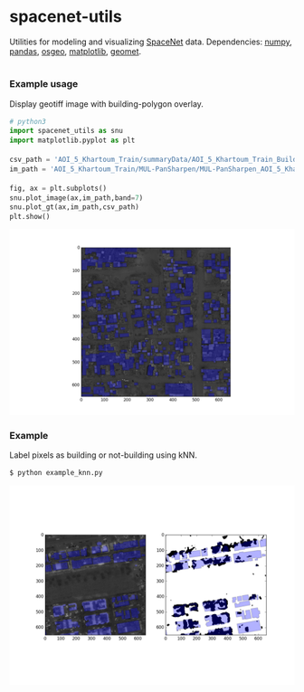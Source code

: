 # spacenet-utils
Utilities for modeling and visualizing [SpaceNet](https://crowdsourcing.topcoder.com/spacenet) data.
Dependencies: [numpy](http://www.numpy.org/), [pandas](http://pandas.pydata.org/), [osgeo](https://pypi.python.org/pypi/GDAL), [matplotlib](https://matplotlib.org/), [geomet](https://github.com/geomet/geomet).
#
### Example usage
Display geotiff image with building-polygon overlay.

```python
# python3
import spacenet_utils as snu
import matplotlib.pyplot as plt

csv_path = 'AOI_5_Khartoum_Train/summaryData/AOI_5_Khartoum_Train_Building_Solutions.csv'
im_path = 'AOI_5_Khartoum_Train/MUL-PanSharpen/MUL-PanSharpen_AOI_5_Khartoum_img5.tif'

fig, ax = plt.subplots()
snu.plot_image(ax,im_path,band=7)
snu.plot_gt(ax,im_path,csv_path)
plt.show()
```
![alt text](https://github.com/andraugust/spacenet-utils/blob/master/example1.png?raw=true)

### Example
Label pixels as building or not-building using kNN.
```bash
$ python example_knn.py
```
![alt text](https://github.com/andraugust/spacenet-utils/blob/master/example2.png?raw=true)



